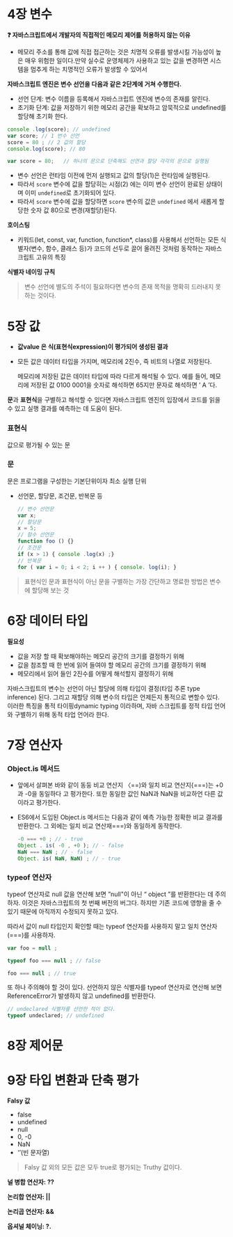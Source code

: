 # 4장 변수

**❓ 자바스크립트에서 개발자의 직접적인 메모리 제어를 허용하지 않는 이유**

- 메모리 주소를 통해 값에 직접 접근하는 것은 치명적 오류를 발생시킬 가능성이 높은 매우 위험한 일이다.만약 실수로 운영체제가 사용하고 있는 값을 변경하면 시스템을 멈추게 하는 치명적인 오류가 발생할 수 있어서

**자바스크립트 엔진은 변수 선언을 다음과 같은 2단계에 거쳐 수행한다.**

- 선언 단계: 변수 이름을 등록해서 자바스크립트 엔진에 변수의 존재를 알린다.
- 초기화 단계: 값을 저장하기 위한 메모리 공간을 확보하고 암묵적으로 undefined를 할당해 초기화 한다.

```js
console .log(score); // undefined
var score; // 1 번수 선언
score = 80 ; // 2 값의 할당
console.log(score); // 80

var score = 80;   // 하나의 문으로 단축해도 선언과 할당 각각의 문으로 실행됨
```
- 변수 선언은 런타임 이전에 먼저 실행되고 값의 할당(1)은 런타임에 실행된다.
- 따라서 `score` 변수에 값을 할당히는 시점(2) 에는 이미 변수 선언이 완료된 상태이며 이미 `undefined`로 초기화되어 있다.
- 따라서 `score` 변수에 값을 할당하면 `score` 변수의 값은 `undefined` 에서 새롭게 할당한 숫자 값 80으로 변경(재할당)된다.

**호이스팅**

- 키워드(let, const, var, function, function*, class)를 사용해서 선언하는 모든 식별자(변수, 함수, 클래스 등)가 코드의 선두로 끌어 올려진 것처럼 동작하는 자바스크립트 고유의 특징

**식별자 네이밍 규칙**

> 변수 선언에 별도의 주석이 필요하다면 변수의 존재 목적을 명확히 드러내지 못하는 것이다.

# 5장 값

- **값value 은 식(표현식expression)이 평가되어 생성된 결과**
- 모든 값은 데이터 타입을 가지며, 메모리에 2진수, 즉 비트의 나열로 저장된다.
    
    메모리에 저장된 값은 데이터 타입에 따라 다르게 해석될 수 있다. 예를 들어, 메모리에 저장된 값 0100 0001을 숫자로 해석하면 65지만 문자로 해석하면 ’ A ’다.
    

**문**과 **표현식**을 구별하고 해석할 수 있다면 자바스크립트 엔진의 입장에서 코드를 읽을 수 있고 실행 결과를 예측하는 데 도움이 된다.

### 표현식

값으로 평가될 수 있는 문

### 문

문은 프로그램을 구성한는 기본단위이자 최소 실행 단위

- 선언문, 할당문, 조건문, 반복문 등
    
    ```js
    // 변수 선언문
    var x;
    // 할당문
    x = 5;
    // 함수 선언문
    function foo () {}
    // 조건문
    if (x > 1) { console .log(x) ;}
    // 반복문
    for ( var i = 0; i < 2; i ++ ) { console. log(i); }
    ```
    

> 표현식인 문과 표현식이 아닌 문을 구별하는 가장 간단하고 명료한 방법은 변수에 할당해 보는 것
> 

# 6장 데이터 타입

**필요성**

- 값을 저장 할 때 확보해야하는 메모리 공간의 크기를 결정하기 위해
- 값을 참조할 때 한 번에 읽어 들여야 할 메모리 공간의 크기를 결정하기 위해
- 메모리에서 읽어 들인 2진수를 어떻게 해석할지 결정하기 위해

자바스크립트의 변수는 선언이 아닌 할당에 의해 타입이 결정(타입 추론 type inference) 된다. 그리고
재할당 의해 변수의 타입은 언제든지 통적으로 변할수 있다. 이러한 특징을 통적 타이핑dynamic typing 이라하며, 자바 스크립트를 정적 타입 언어와 구별하기 위해 동적 타업 언어라 한다.

# 7장 연산자

### Object.is 메서드

- 앞에서 살펴본 바와 같이 동둥 비교 연산지 〈==)와 일치 비교 연산지{===)는 +0과 -0을 동일하다 고 펑가한다. 또한 동일한 값인 NaN과 NaN을 비교하언 다른 값이라고 평가한다.
- ES6에서 도입된 Object.is 메서드는 다음과 같이 예측 가능한 정확한 비교 결과를 반환한다. 그 외에는 일치 비교 연산재===)와 동일하게 동작한다.
    
    ```js
    -0 === +0 ; // - true
    Object . is( -0 , +0 ); // - false
    NaN === NaN ; // - false
    Object. is( NaN, NaN) ; // - true
    ```


### typeof 연산자

typeof 연산자로 null 값을 연산해 보면 ”null"이 아닌 “ object ”를 반환한다는 데 주의하자. 이것은 자바스크립트의 첫 번째 버전의 버그다.  하지만 기존 코드에 영향을 줄 수 있기 때문에 아직까지 수정되지 못하고 있다. 

따라서 값이 null 타입인지 확인할 때는 typeof 연산자를 사용하지 말고 일치 연산자(===)를 사용하자.

```jsx
var foo = null ;

typeof foo === null ; // false

foo === null ; // true
```

또 하나 주의해야 할 것이 있다. 선언하지 않은 식별자를 typeof 연산자로 연산해 보면 ReferenceError가 발생하지 않고 undefined를 반환한다.

```js
// undeclared 식별자릎 선언한 적이 없다.
typeof undeclared; // undefined
```

# 8장 제어문

# 9장 타입 변환과 단축 평가

**Falsy 값**

- false
- undefined
- null
- 0, -0
- NaN
- ‘’(빈 문자열)

> Falsy 값 외의 모든 값은 모두 true로 평가되는 Truthy 값이다.
> 

**널 병합 연산자: ??**

**논리합 연산자: ||**

**논리곱 연산자: &&**

**옵셔널 체이닝: ?.**
